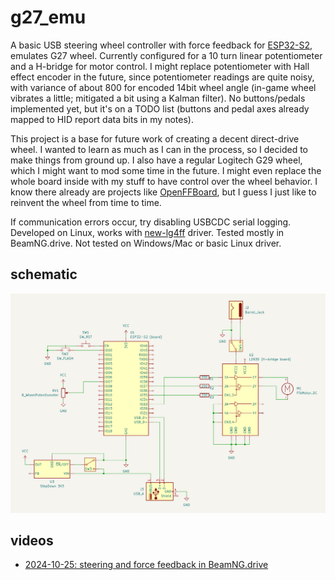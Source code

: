 # g27_emu

A basic USB steering wheel controller with force feedback for [ESP32-S2](https://www.wemos.cc/en/latest/s2/s2_mini.html), emulates G27 wheel.
Currently configured for a 10 turn linear potentiometer and a H-bridge for motor control. 
I might replace potentiometer with Hall effect encoder in the future, since potentiometer readings are quite noisy, with variance of about 800 for encoded 14bit wheel angle (in-game wheel vibrates a little; mitigated a bit using a Kalman filter).
No buttons/pedals implemented yet, but it's on a TODO list (buttons and pedal axes already mapped to HID report data bits in my notes).

This project is a base for future work of creating a decent direct-drive wheel. I wanted to learn as much as I can in the process, so I decided to make things from ground up. 
I also have a regular Logitech G29 wheel, which I might want to mod some time in the future. I might even replace the whole board inside with my stuff to have control over the wheel behavior.
I know there already are projects like [OpenFFBoard](https://github.com/Ultrawipf/OpenFFBoard), but I guess I just like to reinvent the wheel from time to time.

If communication errors occur, try disabling USBCDC serial logging.
Developed on Linux, works with [new-lg4ff](https://github.com/berarma/new-lg4ff) driver. Tested mostly in BeamNG.drive.
Not tested on Windows/Mac or basic Linux driver.

## schematic
<img src="https://raw.githubusercontent.com/michal2229/g27_emu/refs/heads/main/kicad/g27_emu/g27_emu.png" alt="schematic">

## videos
 * [2024-10-25: steering and force feedback in BeamNG.drive](https://youtu.be/wODYtFMs8rI)

